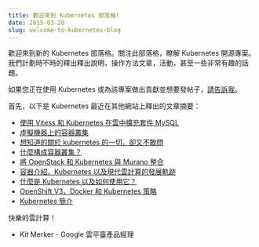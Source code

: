 ```yaml
---
title: 歡迎來到 Kubernetes 部落格!
date: 2015-03-20
slug: welcome-to-kubernetes-blog
---
```


<!--
---
title: Welcome to the Kubernetes Blog!
date: 2015-03-20
slug: welcome-to-kubernetes-blog
url: /zh-cn/blog/2015/03/Welcome-To-Kubernetes-Blog
---
-->

<!--
Welcome to the new Kubernetes Blog. Follow this blog to learn about the Kubernetes Open Source project. We plan to post release notes, how-to articles, events, and maybe even some off topic fun here from time to time.
-->
歡迎來到新的 Kubernetes 部落格。關注此部落格，瞭解 Kubernetes 開源專案。我們計劃時不時的釋出釋出說明，操作方法文章，活動，甚至一些非常有趣的話題。

<!--
If you are using Kubernetes or contributing to the project and would like to do a guest post, [please let me know](mailto:kitm@google.com).
-->
如果您正在使用 Kubernetes 或為該專案做出貢獻並想要發帖子，[請告訴我](mailto:kitm@google.com)。

<!--
To start things off, here's a roundup of recent Kubernetes posts from other sites:
-->
首先，以下是 Kubernetes 最近在其他網站上釋出的文章摘要：

<!--
- [Scaling MySQL in the cloud with Vitess and Kubernetes](http://googlecloudplatform.blogspot.com/2015/03/scaling-MySQL-in-the-cloud-with-Vitess-and-Kubernetes.html)
- [Container Clusters on VMs](http://googlecloudplatform.blogspot.com/2015/02/container-clusters-on-vms.html)
- [Everything you wanted to know about Kubernetes but were afraid to ask](http://googlecloudplatform.blogspot.com/2015/01/everything-you-wanted-to-know-about-Kubernetes-but-were-afraid-to-ask.html)
- [What makes a container cluster?](http://googlecloudplatform.blogspot.com/2015/01/what-makes-a-container-cluster.html)
- [Integrating OpenStack and Kubernetes with Murano](https://www.mirantis.com/blog/integrating-openstack-and-kubernetes-with-murano/)
- [An introduction to containers, Kubernetes, and the trajectory of modern cloud computing](http://googlecloudplatform.blogspot.com/2015/01/in-coming-weeks-we-will-be-publishing.html)
- [What is Kubernetes and how to use it?](http://www.centurylinklabs.com/what-is-kubernetes-and-how-to-use-it/)
- [OpenShift V3, Docker and Kubernetes Strategy](https://blog.openshift.com/v3-docker-kubernetes-interview/)
- [An Introduction to Kubernetes](https://www.digitalocean.com/community/tutorials/an-introduction-to-kubernetes)
-->

- [使用 Vitess 和 Kubernetes 在雲中擴充套件 MySQL](http://googlecloudplatform.blogspot.com/2015/03/scaling-MySQL-in-the-cloud-with-Vitess-and-Kubernetes.html)
- [虛擬機器上的容器叢集](http://googlecloudplatform.blogspot.com/2015/02/container-clusters-on-vms.html)
- [想知道的關於 kubernetes 的一切，卻又不敢問](http://googlecloudplatform.blogspot.com/2015/01/everything-you-wanted-to-know-about-Kubernetes-but-were-afraid-to-ask.html)
- [什麼構成容器叢集？](http://googlecloudplatform.blogspot.com/2015/01/what-makes-a-container-cluster.html)
- [將 OpenStack 和 Kubernetes 與 Murano 整合](https://www.mirantis.com/blog/integrating-openstack-and-kubernetes-with-murano/)
- [容器介紹，Kubernetes 以及現代雲計算的發展軌跡](http://googlecloudplatform.blogspot.com/2015/01/in-coming-weeks-we-will-be-publishing.html)
- [什麼是 Kubernetes 以及如何使用它？](http://www.centurylinklabs.com/what-is-kubernetes-and-how-to-use-it/)
- [OpenShift V3，Docker 和 Kubernetes 策略](https://blog.openshift.com/v3-docker-kubernetes-interview/)
- [Kubernetes 簡介](https://www.digitalocean.com/community/tutorials/an-introduction-to-kubernetes)

<!--
Happy cloud computing!
-->
快樂的雲計算！

<!--
 - Kit Merker - Product Manager, Google Cloud Platform
-->
 - Kit Merker - Google 雲平臺產品經理
